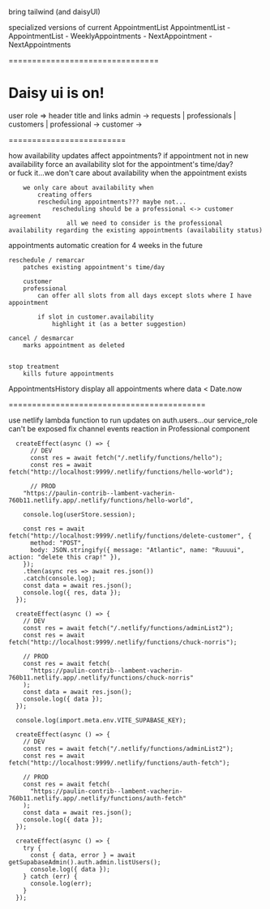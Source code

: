 bring tailwind (and daisyUI)

specialized versions of current AppointmentList
    AppointmentList
        - AppointmentList
        - WeeklyAppointments
        - NextAppointment
        - NextAppointments

================================


# Daisy ui is on!

user role => header title and links
    admin -> requests | professionals | customers | 
    professional ->
    customer ->





=========================

how availability updates affect appointments?
    if appointment not in new availability
        force an availability slot for the appointment's time/day?        
            or
        fuck it...we don't care about availability when the appointment exists
        
        
        
        
        we only care about availability when 
            creating offers
            rescheduling appointments??? maybe not...
                rescheduling should be a professional <-> customer agreement
                    all we need to consider is the professional availability regarding the existing appointments (availability status)



appointments
    automatic creation for 4 weeks in the future

    reschedule / remarcar
        patches existing appointment's time/day

        customer
        professional
            can offer all slots from all days except slots where I have appointment

            if slot in customer.availability
                highlight it (as a better suggestion)

    cancel / desmarcar
        marks appointment as deleted

    
    stop treatment
        kills future appointments




AppointmentsHistory
    display all appointments where data < Date.now




==========================================



use netlify lambda function to run updates on auth.users...our service_role can't be exposed
fix channel events reaction in Professional component




```
  createEffect(async () => {
      // DEV
      const res = await fetch("/.netlify/functions/hello");
      const res = await fetch("http://localhost:9999/.netlify/functions/hello-world");

      // PROD
    "https://paulin-contrib--lambent-vacherin-760b11.netlify.app/.netlify/functions/hello-world",

    console.log(userStore.session);

    const res = await fetch("http://localhost:9999/.netlify/functions/delete-customer", {
      method: "POST",
      body: JSON.stringify({ message: "Atlantic", name: "Ruuuui", action: "delete this crap!" }),
    });
    .then(async res => await res.json())
    .catch(console.log);
    const data = await res.json();
    console.log({ res, data });
  });

  createEffect(async () => {
    // DEV
    const res = await fetch("/.netlify/functions/adminList2");
    const res = await fetch("http://localhost:9999/.netlify/functions/chuck-norris");

    // PROD
    const res = await fetch(
      "https://paulin-contrib--lambent-vacherin-760b11.netlify.app/.netlify/functions/chuck-norris"
    );
    const data = await res.json();
    console.log({ data });
  });

  console.log(import.meta.env.VITE_SUPABASE_KEY);

  createEffect(async () => {
    // DEV
    const res = await fetch("/.netlify/functions/adminList2");
    const res = await fetch("http://localhost:9999/.netlify/functions/auth-fetch");

    // PROD
    const res = await fetch(
      "https://paulin-contrib--lambent-vacherin-760b11.netlify.app/.netlify/functions/auth-fetch"
    );
    const data = await res.json();
    console.log({ data });
  });

  createEffect(async () => {
    try {
      const { data, error } = await getSupabaseAdmin().auth.admin.listUsers();
      console.log({ data });
    } catch (err) {
      console.log(err);
    }
  });
```